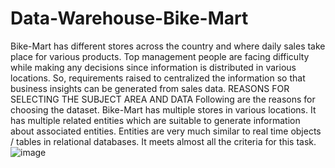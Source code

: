 # Data-Warehouse-Bike-Mart
Bike-Mart has different stores across the country and where daily sales take place for various products. Top management people are facing difficulty while making any decisions since information is distributed in various locations. So, requirements raised to centralized the information so that business insights can be generated from sales data.
REASONS FOR SELECTING THE SUBJECT AREA AND DATA
Following are the reasons for choosing the dataset.
Bike-Mart has multiple stores in various locations.
It has multiple related entities which are suitable to  generate information about associated entities.
Entities are very much similar to real time objects / tables in relational databases.
It meets almost all the criteria for this task.
![image](https://user-images.githubusercontent.com/101570082/218267805-838914e9-3d0e-4b3e-872e-4a248306ce1d.png)

